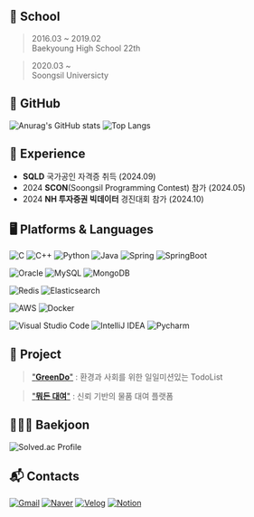 
## 🏫 School
> 2016.03 ~ 2019.02 </br>
> Baekyoung High School 22th </br>

> 2020.03 ~ </br>
> Soongsil Universicty

## 🌿 GitHub 
![Anurag's GitHub stats](https://github-readme-stats.vercel.app/api?username=youngroky&show_icons=true&theme=transparent)
![Top Langs](https://github-readme-stats.vercel.app/api/top-langs/?username=youngroky)

## 🌲 Experience
- **SQLD** 국가공인 자격증 취득 (2024.09)
- 2024 **SCON**(Soongsil Programming Contest) 참가 (2024.05)
- 2024 **NH 투자증권 빅데이터** 경진대회 참가 (2024.10)

## 🖥️ Platforms & Languages
![C](https://img.shields.io/badge/C-A8B9CC?style=flat-square&logo=C&logoColor=white)
![C++](https://img.shields.io/badge/c++-00599C?style=flat-square&logo=c%2B%2B&logoColor=white)
![Python](https://img.shields.io/badge/Python-3776AB.svg?&style=flat-square&logo=Python&logoColor=white)
![Java](https://img.shields.io/badge/Java-007396.svg?&style=flat-square&logo=Java&logoColor=white)
![Spring](https://img.shields.io/badge/Spring-6DB33F.svg?&style=flat-square&logo=Spring&logoColor=white)
![SpringBoot](https://img.shields.io/badge/springboot-6DB33F?style=flat-square&logo=springboot&logoColor=white)

![Oracle](https://img.shields.io/badge/Oracle-F80000.svg?&style=flat-square&logo=Oracle&logoColor=white)
![MySQL](https://img.shields.io/badge/MySQL-4479A1.svg?&style=flat-square&logo=MySQL&logoColor=white)
![MongoDB](https://img.shields.io/badge/MongoDB-47A248.svg?&style=flat-square&logo=MongoDB&logoColor=white)

![Redis](https://img.shields.io/badge/Redis-DC382D.svg?&style=flat-square&logo=Redis&logoColor=white)
![Elasticsearch](https://img.shields.io/badge/Elasticsearch-005571.svg?&style=flat-square&logo=Elasticsearch&logoColor=white)

![AWS](https://img.shields.io/badge/Amazon%20AWS-232F3E.svg?&style=flat-square&logo=Amazon-AWS&logoColor=white)
![Docker](https://img.shields.io/badge/Docker-2496ED.svg?&style=flat-square&logo=Docker&logoColor=white)

![Visual Studio Code](https://img.shields.io/badge/Visual%20Studio%20Code-0078D4.svg?&style=flat-square&logo=Visual-Studio-Code&logoColor=white)
![IntelliJ IDEA](https://img.shields.io/badge/IntelliJ%20IDEA-000000.svg?&style=flat-square&logo=IntelliJ-IDEA&logoColor=white)
![Pycharm](https://img.shields.io/badge/PyCharm-000000.svg?&style=flat-square&logo=PyCharm&logoColor=white)

## 📑 Project
> ["**GreenDo**"](https://github.com/so1eeee/SofTodo) : 환경과 사회를 위한 일일미션있는 TodoList </br>

> ["**뭐든 대여**"](https://github.com/FlySamryong) :  신뢰 기반의 물품 대여 플랫폼 </br>

## 🧑🏻‍💻 Baekjoon
![Solved.ac Profile](http://mazassumnida.wtf/api/v2/generate_badge?boj=oo2456)

## :mailbox_with_mail: Contacts
[![Gmail](https://img.shields.io/badge/Gmail-D14836.svg?&style=for-the-badge&logo=Gmail&logoColor=white)](mailto:youngrok886@gmail.com)
[![Naver](https://img.shields.io/badge/Naver-03C75A.svg?&style=for-the-badge&logo=Naver&logoColor=white)](mailto:oo2456@naver.com)
[![Velog](https://img.shields.io/badge/Velog-20C997.svg?&style=for-the-badge&logo=Velog&logoColor=white)](https://velog.io/@oh2456/posts)
[![Notion](https://img.shields.io/badge/Notion-000000.svg?&style=for-the-badge&logo=Notion&logoColor=white)](https://almondine-can-437.notion.site/Rok-Developer-10ab2802678780aa8547d71cdfc737df)

